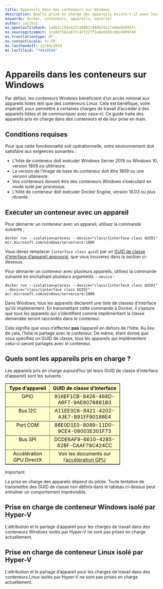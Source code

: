 ```yaml
---
title: Appareils dans des conteneurs sur Windows
description: Quelle prise en charge des appareils existe-t-il pour les conteneurs sur Windows
keywords: docker, conteneurs, appareils, matériel
author: cwilhit
ms.openlocfilehash: 1ad63c158a42f116882c949b242274dde8d893fc
ms.sourcegitcommit: 1ca9d7562a877c47f227f1a8e6583cb024909749
ms.translationtype: HT
ms.contentlocale: fr-FR
ms.lasthandoff: 12/04/2019
ms.locfileid: "74910599"
---
```

# <a name="devices-in-containers-on-windows"></a>Appareils dans les conteneurs sur Windows

Par défaut, les conteneurs Windows bénéficient d’un accès minimal aux appareils hôtes tels que des conteneurs Linux. Cela est bénéfique, voire impératif, pour permettre à certaines charges de travail d’accéder à des appareils hôtes et de communiquer avec ceux-ci. Ce guide traite des appareils pris en charge dans des conteneurs et de leur prise en main.

## <a name="requirements"></a>Conditions requises

Pour que cette fonctionnalité soit opérationnelle, votre environnement doit satisfaire aux exigences suivantes :
- L’hôte de conteneur doit exécuter Windows Server 2019 ou Windows 10, version 1809 ou ultérieure.
- La version de l’image de base du conteneur doit être 1809 ou une version ultérieure.
- Vos conteneurs doivent être des conteneurs Windows s’exécutant en mode isolé par processus.
- L’hôte de conteneur doit exécuter Docker Engine, version 19.03 ou plus récente.

## <a name="run-a-container-with-a-device"></a>Exécuter un conteneur avec un appareil

Pour démarrer un conteneur avec un appareil, utilisez la commande suivante :

```shell
docker run --isolation=process --device="class/{interface class GUID}" mcr.microsoft.com/windows/servercore:1809
```

Vous devez remplacer `{interface class guid}` par un [GUID de classe d’interface d’appareil approprié](https://docs.microsoft.com/windows-hardware/drivers/install/overview-of-device-interface-classes), que vous trouverez dans la section ci-dessous.

Pour démarrer un conteneur avec plusieurs appareils, utilisez la commande suivante en enchaînant plusieurs arguments `--device` :

```shell
docker run --isolation=process --device="class/{interface class GUID}" --device="class/{interface class GUID}" mcr.microsoft.com/windows/servercore:1809
```

Dans Windows, tous les appareils déclarent une liste de classes d’interface qu’ils implémentent. En transmettant cette commande à Docker, il s’assure que tous les appareils qui s’identifient comme implémentant la classe demandée seront raccordés dans le conteneur.

Cela signifie que vous n’affectez **pas** l’appareil en dehors de l’hôte. Au lieu de cela, l’hôte le partage avec le conteneur. De même, étant donné que vous spécifiez un GUID de classe, _tous_ les appareils qui implémentent celui-ci seront partagés avec le conteneur.

## <a name="what-devices-are-supported"></a>Quels sont les appareils pris en charge ?

Les appareils pris en charge aujourd’hui (et leurs GUID de classe d’interface d’appareil) sont les suivants :
  
<table border="1" style="background-color:FFFFCC;border-collapse:collapse;border:1px solid FFCC00;color:000000;width:75%" cellpadding="5" cellspacing="5">
<thead>
<tr valign="top">
<th><center>Type d’appareil</center></th>
<th><center>GUID de classe d’interface</center></th>
</tr>
</thead>
<tbody>
<tr valign="top">
<td><center>GPIO</center></td>
<td><center>916EF1CB-8426-468D-A6F7-9AE8076881B3</center></td>
</tr>
<tr valign="top">
<td><center>Bus I2C</center></td>
<td><center>A11EE3C6-8421-4202-A3E7-B91FF90188E4</center></td>
</tr>
<tr valign="top">
<td><center>Port COM</center></td>
<td><center>86E0D1E0-8089-11D0-9CE4-08003E301F73</center></td>
</tr>
<tr valign="top">
<td><center>Bus SPI</center></td>
<td><center>DCDE6AF9-6610-4285-828F-CAAF78C424CC</center></td>
</tr>
<tr valign="top">
<td><center>Accélération GPU DirectX</center></td>
<td><center>Voir les documents sur l’<a href="https://docs.microsoft.com/virtualization/windowscontainers/deploy-containers/gpu-acceleration">accélération GPU</a></center></td>
</tr>
</tbody>
</table>

> [!IMPORTANT]
> La prise en charge des appareils dépend du pilote. Toute tentative de transmettre des GUID de classe non définis dans le tableau ci-dessus peut entraîner un comportement imprévisible.

## <a name="hyper-v-isolated-windows-container-support"></a>Prise en charge de conteneur Windows isolé par Hyper-V

L’attribution et le partage d’appareil pour les charges de travail dans des conteneurs Windows isolés par Hyper-V ne sont pas prises en charge actuellement.

## <a name="hyper-v-isolated-linux-container-support"></a>Prise en charge de conteneur Linux isolé par Hyper-V

L’attribution et le partage d’appareil pour les charges de travail dans des conteneurs Linux isolés par Hyper-V ne sont pas prises en charge actuellement.
